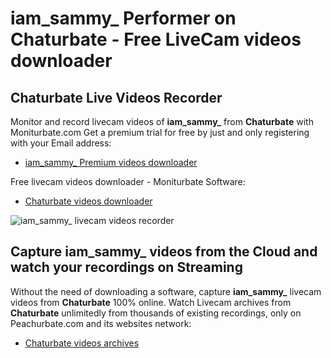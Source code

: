 # iam_sammy_ Performer on Chaturbate - Free LiveCam videos downloader

## Chaturbate Live Videos Recorder

Monitor and record livecam videos of **iam_sammy_** from **Chaturbate** with Moniturbate.com
Get a premium trial for free by just and only registering with your Email address:
* [iam_sammy_ Premium videos downloader](https://moniturbate.com/request-demo-licence-key.html)

Free livecam videos downloader - Moniturbate Software:
* [Chaturbate videos downloader](https://moniturbate.com/moniturbate-download-software.html)

![iam_sammy_ livecam videos recorder](https://peachurnet.com/templates/moniturbate-software.png)


## Capture iam_sammy_ videos from the Cloud and watch your recordings on Streaming

Without the need of downloading a software, capture **iam_sammy_** livecam videos from **Chaturbate** 100% online.
Watch Livecam archives from **Chaturbate** unlimitedly from thousands of existing recordings, only on Peachurbate.com and its websites network:
* [Chaturbate videos archives](https://peachurnet.com/)